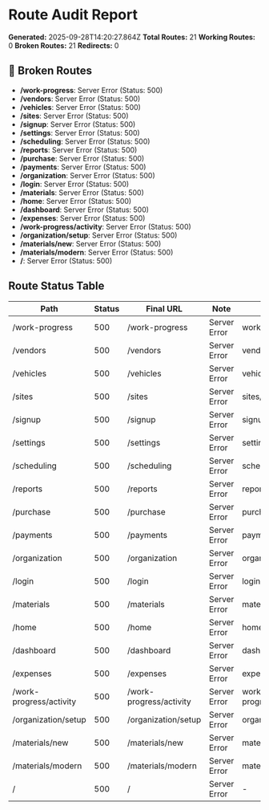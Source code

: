 # Route Audit Report

**Generated:** 2025-09-28T14:20:27.864Z
**Total Routes:** 21
**Working Routes:** 0
**Broken Routes:** 21
**Redirects:** 0

## 🚨 Broken Routes

- **/work-progress**: Server Error (Status: 500)
- **/vendors**: Server Error (Status: 500)
- **/vehicles**: Server Error (Status: 500)
- **/sites**: Server Error (Status: 500)
- **/signup**: Server Error (Status: 500)
- **/settings**: Server Error (Status: 500)
- **/scheduling**: Server Error (Status: 500)
- **/reports**: Server Error (Status: 500)
- **/purchase**: Server Error (Status: 500)
- **/payments**: Server Error (Status: 500)
- **/organization**: Server Error (Status: 500)
- **/login**: Server Error (Status: 500)
- **/materials**: Server Error (Status: 500)
- **/home**: Server Error (Status: 500)
- **/dashboard**: Server Error (Status: 500)
- **/expenses**: Server Error (Status: 500)
- **/work-progress/activity**: Server Error (Status: 500)
- **/organization/setup**: Server Error (Status: 500)
- **/materials/new**: Server Error (Status: 500)
- **/materials/modern**: Server Error (Status: 500)
- **/**: Server Error (Status: 500)

## Route Status Table

| Path                    | Status | Final URL               | Note         | File                            |
| ----------------------- | ------ | ----------------------- | ------------ | ------------------------------- |
| /work-progress          | 500    | /work-progress          | Server Error | work-progress/page.tsx          |
| /vendors                | 500    | /vendors                | Server Error | vendors/page.tsx                |
| /vehicles               | 500    | /vehicles               | Server Error | vehicles/page.tsx               |
| /sites                  | 500    | /sites                  | Server Error | sites/page.tsx                  |
| /signup                 | 500    | /signup                 | Server Error | signup/page.tsx                 |
| /settings               | 500    | /settings               | Server Error | settings/page.tsx               |
| /scheduling             | 500    | /scheduling             | Server Error | scheduling/page.tsx             |
| /reports                | 500    | /reports                | Server Error | reports/page.tsx                |
| /purchase               | 500    | /purchase               | Server Error | purchase/page.tsx               |
| /payments               | 500    | /payments               | Server Error | payments/page.tsx               |
| /organization           | 500    | /organization           | Server Error | organization/page.tsx           |
| /login                  | 500    | /login                  | Server Error | login/page.tsx                  |
| /materials              | 500    | /materials              | Server Error | materials/page.tsx              |
| /home                   | 500    | /home                   | Server Error | home/page.tsx                   |
| /dashboard              | 500    | /dashboard              | Server Error | dashboard/page.tsx              |
| /expenses               | 500    | /expenses               | Server Error | expenses/page.tsx               |
| /work-progress/activity | 500    | /work-progress/activity | Server Error | work-progress/activity/page.tsx |
| /organization/setup     | 500    | /organization/setup     | Server Error | organization/setup/page.tsx     |
| /materials/new          | 500    | /materials/new          | Server Error | materials/new/page.tsx          |
| /materials/modern       | 500    | /materials/modern       | Server Error | materials/modern/page.tsx       |
| /                       | 500    | /                       | Server Error | -                               |
